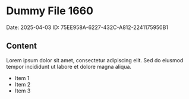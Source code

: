 # Dummy File 1660

Date: 2025-04-03
ID: 75EE958A-6227-432C-A812-2241175950B1

## Content

Lorem ipsum dolor sit amet, consectetur adipiscing elit.
Sed do eiusmod tempor incididunt ut labore et dolore magna aliqua.

* Item 1
* Item 2
* Item 3


